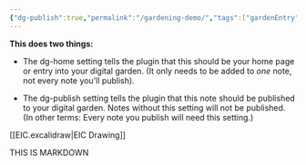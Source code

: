 ```yaml
---
{"dg-publish":true,"permalink":"/gardening-demo/","tags":["gardenEntry"]}
---
```



**This does two things:**

-   The dg-home setting tells the plugin that this should be your home page or entry into your digital garden. (It only needs to be added to _one_ note, not every note you'll publish).
    
-   The dg-publish setting tells the plugin that this note should be published to your digital garden. Notes without this setting will not be published. (In other terms: Every note you publish will need this setting.)

[[EIC.excalidraw\|EIC Drawing]]

THIS IS MARKDOWN